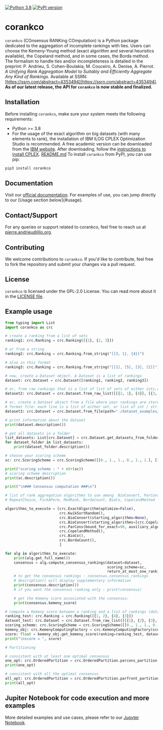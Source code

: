 [![Python 3.8](https://img.shields.io/badge/python-3.8-blue.svg)](https://www.python.org/downloads/release/python-380/)
[![PyPI version](https://badge.fury.io/py/corankco.svg)](https://badge.fury.io/py/corankco)

# corankco

`corankco` (COnsensus RANKing COmputation) is a Python package dedicated to the aggregation of incomplete rankings with ties. Users can choose the Kemeny-Young method (exact algorithm and several heuristics available), the Copeland method, and in some cases, the Borda method. The formalism to handle ties and/or incompleteness is detailed in the preprint: P. Andrieu, S. Cohen-Boulakia, M. Couceiro, A. Denise, A. Pierrot. *A Unifying Rank Aggregation Model to Suitably and Efficiently Aggregate Any Kind of Rankings*. Available at SSRN: [https://ssrn.com/abstract=4353494](https://ssrn.com/abstract=4353494).
**As of our latest release, the API for `corankco` is now stable and finalized.**

## Installation

Before installing `corankco`, make sure your system meets the following requirements:

- Python >= 3.8
- For the usage of the exact algorithm on big datasets (with many elements to rank), the installation of IBM ILOG CPLEX Optimization Studio is recommended. A free academic version can be downloaded from the [IBM website](https://www.ibm.com/products/ilog-cplex-optimization-studio). After downloading, follow the [instructions to install CPLEX](https://www.ibm.com/docs/en/icos/20.1.0?topic=studio-setting-up-python).
[README.md](README.md)
To install `corankco` from PyPI, you can use pip:

```bash
pip3 install corankco
```

## Documentation
Visit our [official documentation](https://corankco.readthedocs.io/en/latest).
For examples of use, you can jump directly to our [Usage section below]{#usage}.

## Contact/Support

For any queries or support related to corankco, feel free to reach us at [pierre.andrieu@lilo.org](mailto:pierre.andrieu@lilo.org).

## Contributing

We welcome contributions to `corankco`. If you'd like to contribute, feel free to fork the repository and submit your changes via a pull request.

## License

`corankco` is licensed under the GPL-2.0 License. You can read more about it in the [LICENSE file](https://github.com/pierreandrieu/corankco/blob/master/LICENSE).

## Example usage <a class="anchor" id="usage"></a>

```python
from typing import List
import corankco as crc

# create a ranking from a list of sets
ranking1: crc.Ranking = crc.Ranking([{1}, {2, 3}])

# or from a string
ranking2: crc.Ranking = crc.Ranking.from_string("[{3, 1}, {4}]")

# also in this format
ranking3: crc.Ranking = crc.Ranking.from_string("[[1], [5], [3], [2]]")

# now, create a Dataset object. A Dataset is a list of rankings
dataset: crc.Dataset = crc.Dataset([ranking1, ranking2, ranking3])

# or, from raw rankings that is a list of list of sets of either ints,or strs
dataset2: crc.Dataset = crc.Dataset.from_raw_list([[{2, 1}, {4}], [{3, 1, 2}, {4}, {5}], [{1}, {2}, {3}, {4}]])

# or, create a Dataset object from a file where your rankings are stored
# format file: each line is a list of either set, or list of int / str.
dataset3: crc.Dataset = crc.Dataset.from_file(path="./dataset_examples/dataset_example")

# print information about the dataset
print(dataset.description())

# get all datasets in a folder
list_datasets: List[crc.Dataset] = crc.Dataset.get_datasets_from_folder(path_folder="./dataset_examples")
for dataset_folder in list_datasets:
    print(dataset_folder.description())

# choose your scoring scheme
sc: crc.ScoringScheme = crc.ScoringScheme([[0., 1., 1., 0., 1., 1.], [1., 1., 0., 1., 1., 0.]])

print("scoring scheme : " + str(sc))
# scoring scheme description
print(sc.description())

print("\n### Consensus computation ###\n")

# list of rank aggregation algorithms to use among  BioConsert, ParCons, ExactAlgorithm, KwikSortRandom,
# RepeatChoice, PickAPerm, MedRank, BordaCount, BioCo, CopelandMethod

algorithms_to_execute = [crc.ExactAlgorithm(optimize=False),
                         crc.KwikSortRandom(),
                         crc.BioConsert(starting_algorithms=None),
                         crc.BioConsert(starting_algorithms=[crc.CopelandMethod()]),
                         crc.ParCons(bound_for_exact=90, auxiliary_algorithm=crc.BioConsert()),
                         crc.CopelandMethod(),
                         crc.BioCo(),
                         crc.BordaCount(),
                         ]

for alg in algorithms_to_execute:
    print(alg.get_full_name())
    consensus = alg.compute_consensus_rankings(dataset=dataset,
                                               scoring_scheme=sc,
                                               return_at_most_one_ranking=False)
    # to get the consensus rankings : consensus.consensus_rankings
    # description() will display supplementary information
    print(consensus.description())
    # if you want the consensus ranking only : print(consensus)

    # get the Kemeny score associated with the consensus:
    print(consensus.kemeny_score)

# compute a Kemeny score between a ranking and a list of rankings (dataset object):
ranking_test: crc.Ranking = crc.Ranking([{1, 2}, {4}, {3}])
dataset_test: crc.Dataset = crc.Dataset.from_raw_list([[{1}, {2}, {3}, {4}], [{1, 4}, {3}]])
scoring_scheme: crc.ScoringScheme = crc.ScoringScheme([[0., 1., 1., 0., 1., 0.], [1., 1., 0., 1., 1., 0.]])
kemeny_obj: crc.KemenyComputingFactory = crc.KemenyComputingFactory(scoring_scheme)
score: float = kemeny_obj.get_kemeny_score(ranking=ranking_test, dataset=dataset_test)
print("\nscore = ", score)

# Partitioning

# consistent with at least one optimal consensus
one_opt: crc.OrderedPartition = crc.OrderedPartition.parcons_partition(dataset_test, scoring_scheme)
print(one_opt)

# consistent with all the optimal consensus
all_opt: crc.OrderedPartition = crc.OrderedPartition.parfront_partition(dataset_test, scoring_scheme)
print(all_opt)


 ```

 ## Jupiter Notebook for code execution and more examples

 More detailed examples and use cases, please refer to our [Jupyter Notebook](https://github.com/pierreandrieu/corankco/blob/master/corankco_notebook.ipynb).
